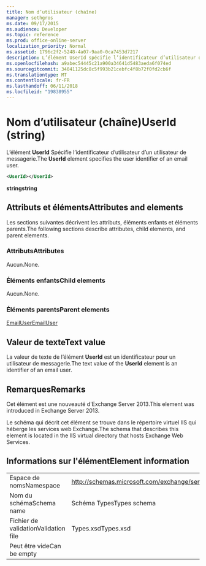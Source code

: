 ```yaml
---
title: Nom d’utilisateur (chaîne)
manager: sethgros
ms.date: 09/17/2015
ms.audience: Developer
ms.topic: reference
ms.prod: office-online-server
localization_priority: Normal
ms.assetid: 1796c2f2-5248-4a07-9aa0-0ca7453d7217
description: L’élément UserId spécifie l’identificateur d’utilisateur d’un utilisateur de messagerie.
ms.openlocfilehash: a9abec54445c21a900a34641d5483aeda6f074ed
ms.sourcegitcommit: 34041125dc8c5f993b21cebfc4f8b72f0fd2cb6f
ms.translationtype: MT
ms.contentlocale: fr-FR
ms.lasthandoff: 06/11/2018
ms.locfileid: "19838955"
---
```

# <a name="userid-string"></a><span data-ttu-id="7bbfb-103">Nom d’utilisateur (chaîne)</span><span class="sxs-lookup"><span data-stu-id="7bbfb-103">UserId (string)</span></span>

<span data-ttu-id="7bbfb-104">L’élément **UserId** Spécifie l’identificateur d’utilisateur d’un utilisateur de messagerie.</span><span class="sxs-lookup"><span data-stu-id="7bbfb-104">The **UserId** element specifies the user identifier of an email user.</span></span> 
  
```XML
<UserId></UserId>
```

 <span data-ttu-id="7bbfb-105">**string**</span><span class="sxs-lookup"><span data-stu-id="7bbfb-105">**string**</span></span>
## <a name="attributes-and-elements"></a><span data-ttu-id="7bbfb-106">Attributs et éléments</span><span class="sxs-lookup"><span data-stu-id="7bbfb-106">Attributes and elements</span></span>

<span data-ttu-id="7bbfb-107">Les sections suivantes décrivent les attributs, éléments enfants et éléments parents.</span><span class="sxs-lookup"><span data-stu-id="7bbfb-107">The following sections describe attributes, child elements, and parent elements.</span></span>
  
### <a name="attributes"></a><span data-ttu-id="7bbfb-108">Attributs</span><span class="sxs-lookup"><span data-stu-id="7bbfb-108">Attributes</span></span>

<span data-ttu-id="7bbfb-109">Aucun.</span><span class="sxs-lookup"><span data-stu-id="7bbfb-109">None.</span></span>
  
### <a name="child-elements"></a><span data-ttu-id="7bbfb-110">Éléments enfants</span><span class="sxs-lookup"><span data-stu-id="7bbfb-110">Child elements</span></span>

<span data-ttu-id="7bbfb-111">Aucun.</span><span class="sxs-lookup"><span data-stu-id="7bbfb-111">None.</span></span>
  
### <a name="parent-elements"></a><span data-ttu-id="7bbfb-112">Éléments parents</span><span class="sxs-lookup"><span data-stu-id="7bbfb-112">Parent elements</span></span>

[<span data-ttu-id="7bbfb-113">EmailUser</span><span class="sxs-lookup"><span data-stu-id="7bbfb-113">EmailUser</span></span>](emailuser.md)
  
## <a name="text-value"></a><span data-ttu-id="7bbfb-114">Valeur de texte</span><span class="sxs-lookup"><span data-stu-id="7bbfb-114">Text value</span></span>

<span data-ttu-id="7bbfb-115">La valeur de texte de l’élément **UserId** est un identificateur pour un utilisateur de messagerie.</span><span class="sxs-lookup"><span data-stu-id="7bbfb-115">The text value of the **UserId** element is an identifier of an email user.</span></span> 
  
## <a name="remarks"></a><span data-ttu-id="7bbfb-116">Remarques</span><span class="sxs-lookup"><span data-stu-id="7bbfb-116">Remarks</span></span>

<span data-ttu-id="7bbfb-117">Cet élément est une nouveauté d'Exchange Server 2013.</span><span class="sxs-lookup"><span data-stu-id="7bbfb-117">This element was introduced in Exchange Server 2013.</span></span>
  
<span data-ttu-id="7bbfb-118">Le schéma qui décrit cet élément se trouve dans le répertoire virtuel IIS qui héberge les services web Exchange.</span><span class="sxs-lookup"><span data-stu-id="7bbfb-118">The schema that describes this element is located in the IIS virtual directory that hosts Exchange Web Services.</span></span>
  
## <a name="element-information"></a><span data-ttu-id="7bbfb-119">Informations sur l'élément</span><span class="sxs-lookup"><span data-stu-id="7bbfb-119">Element information</span></span>

|||
|:-----|:-----|
|<span data-ttu-id="7bbfb-120">Espace de noms</span><span class="sxs-lookup"><span data-stu-id="7bbfb-120">Namespace</span></span>  <br/> |http://schemas.microsoft.com/exchange/services/2006/types  <br/> |
|<span data-ttu-id="7bbfb-121">Nom du schéma</span><span class="sxs-lookup"><span data-stu-id="7bbfb-121">Schema name</span></span>  <br/> |<span data-ttu-id="7bbfb-122">Schéma Types</span><span class="sxs-lookup"><span data-stu-id="7bbfb-122">Types schema</span></span>  <br/> |
|<span data-ttu-id="7bbfb-123">Fichier de validation</span><span class="sxs-lookup"><span data-stu-id="7bbfb-123">Validation file</span></span>  <br/> |<span data-ttu-id="7bbfb-124">Types.xsd</span><span class="sxs-lookup"><span data-stu-id="7bbfb-124">Types.xsd</span></span>  <br/> |
|<span data-ttu-id="7bbfb-125">Peut être vide</span><span class="sxs-lookup"><span data-stu-id="7bbfb-125">Can be empty</span></span>  <br/> ||
   

